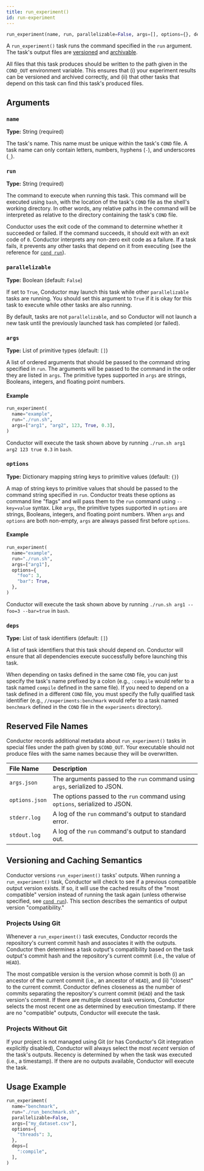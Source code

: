 ```yaml
---
title: run_experiment()
id: run-experiment
---
```


```python
run_experiment(name, run, parallelizable=False, args=[], options={}, deps=[])
```

A `run_experiment()` task runs the command specified in the `run` argument. The
task's output files are [versioned](#versioning-semantics) and
[archivable](cli/archive.md).

All files that this task produces should be written to the path given in the
`COND_OUT` environment variable. This ensures that (i) your experiment results
can be versioned and archived correctly, and (ii) that other tasks that depend
on this task can find this task's produced files.

## Arguments

### `name`

**Type:** String (required)

The task's name. This name must be unique within the task's `COND` file. A task
name can only contain letters, numbers, hyphens (`-`), and underscores (`_`).

### `run`

**Type:** String (required)

The command to execute when running this task. This command will be executed
using `bash`, with the location of the task's `COND` file as the shell's working
directory. In other words, any relative paths in the command will be interpreted
as relative to the directory containing the task's `COND` file.

Conductor uses the exit code of the command to determine whether it succeeded or
failed. If the command succeeds, it should exit with an exit code of `0`.
Conductor interprets any non-zero exit code as a failure. If a task fails, it
prevents any other tasks that depend on it from executing (see the reference for
[`cond run`](cli/run.md)).

### `parallelizable`

**Type:** Boolean (default: `False`)

If set to `True`, Conductor may launch this task while other `parallelizable`
tasks are running. You should set this argument to `True` if it is okay for this
task to execute while other tasks are also running.

By default, tasks are not `parallelizable`, and so Conductor will not launch a
new task until the previously launched task has completed (or failed).

### `args`

**Type:** List of primitive types (default: `[]`)

A list of ordered arguments that should be passed to the command string
specified in `run`. The arguments will be passed to the command in the order
they are listed in `args`. The primitive types supported in `args` are strings,
Booleans, integers, and floating point numbers.

#### Example

```python
run_experiment(
  name="example",
  run="./run.sh",
  args=["arg1", "arg2", 123, True, 0.3],
)
```

Conductor will execute the task shown above by running `./run.sh arg1 arg2 123
true 0.3` in `bash`.

### `options`

**Type:** Dictionary mapping string keys to primitive values (default: `{}`)

A map of string keys to primitive values that should be passed to the command
string specified in `run`. Conductor treats these options as command line
"flags" and will pass them to the `run` command using `--key=value` syntax. Like
`args`, the primitive types supported in `options` are strings, Booleans,
integers, and floating point numbers. When `args` and `options` are both
non-empty, `args` are always passed first before `options`.

#### Example

```python
run_experiment(
  name="example",
  run="./run.sh",
  args=["arg1"],
  options={
    "foo": 3,
    "bar": True,
  },
)
```

Conductor will execute the task shown above by running `./run.sh arg1 --foo=3
--bar=true` in `bash`.

### `deps`

**Type:** List of task identifiers (default: `[]`)

A list of task identifiers that this task should depend on. Conductor will
ensure that all dependencies execute successfully before launching this task.

When depending on tasks defined in the same `COND` file, you can just specify
the task's name prefixed by a colon (e.g., `:compile` would refer to a task
named `compile` defined in the same file). If you need to depend on a task
defined in a different `COND` file, you must specify the fully qualified task
identifier (e.g., `//experiments:benchmark` would refer to a task named
`benchmark` defined in the `COND` file in the `experiments` directory).

## Reserved File Names

Conductor records additional metadata about `run_experiment()` tasks in special
files under the path given by `$COND_OUT`. Your executable should not produce
files with the same names because they will be overwritten.

| File Name         | Description  |
| :---------------- | :----------- |
| `args.json`       | The arguments passed to the `run` command using `args`, serialized to JSON. |
| `options.json`    | The options passed to the `run` command using `options`, serialized to JSON. |
| `stderr.log`      | A log of the `run` command's output to standard error. |
| `stdout.log`      | A log of the `run` command's output to standard out. |

## Versioning and Caching Semantics

Conductor versions `run_experiment()` tasks' outputs. When running a
`run_experiment()` task, Conductor will check to see if a previous compatible
output version exists. If so, it will use the cached results of the "most
compatible" version instead of running the task again (unless otherwise
specified, see [`cond run`](cli/run.md)). This section describes the semantics
of output version "compatibility."

### Projects Using Git

Whenever a `run_experiment()` task executes, Conductor records the repository's
current commit hash and associates it with the outputs. Conductor then
determines a task output's compatibility based on the task output's commit hash
and the repository's current commit (i.e., the value of `HEAD`).

The most compatible version is the version whose commit is both (i) an ancestor
of the current commit (i.e., an ancestor of `HEAD`), and (ii) "closest" to the
current commit. Conductor defines closeness as the number of commits separating
the repository's current commit (`HEAD`) and the task version's commit. If there
are multiple closest task versions, Conductor selects the most recent one as
determined by execution timestamp. If there are no "compatible" outputs,
Conductor will execute the task.

### Projects Without Git

If your project is not managed using Git (or has Conductor's Git integration
explicitly disabled), Conductor will always select the most _recent_ version of
the task's outputs. Recency is determined by when the task was executed (i.e., a
timestamp). If there are no outputs available, Conductor will execute the task.

## Usage Example

```python title="COND"
run_experiment(
  name="benchmark",
  run="./run_benchmark.sh",
  parallelizable=False,
  args=["my_dataset.csv"],
  options={
    "threads": 3,
  },
  deps=[
    ":compile",
  ],
)
```

